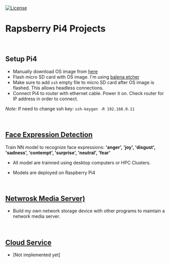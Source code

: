 [![License](https://img.shields.io/badge/License-Apache%202.0-blue.svg)](https://opensource.org/licenses/Apache-2.0)

# Rapsberry Pi4 Projects

<br>

## Setup Pi4

* Manually download OS image from [here](https://www.raspberrypi.org/software/operating-systems/)
* Flash micro SD card with OS image. I'm using [balena etcher](https://www.balena.io/etcher/)
* Make sure to add `ssh` empty file to micro SD card after OS image is flashed. This allows headless connections.
* Connect Pi4 to router with ethernet cable. Power it on. Check router for IP address in order to connect.

*Note:* If need to change ssh key: `ssh-keygen -R 192.168.0.11`

</br>

## [Face Expression Detection](https://github.com/gmihaila/raspberry_projects/tree/master/face_expression)
 Train NN model to recognize face expressions: **'anger', 'joy', 'disgust', 'sadness', 'contempt', 'surprise', 'neutral', 'fear'**
* All model are trainned using desktop computers or HPC Clusters.

* Models are deployed on Raspberry Pi4

</br>

## [Netwrosk Media Server)](https://github.com/gmihaila/raspberry_projects/tree/master/nas)
* Build my own network storage device with other programs to maintain a network media server.

</br>

## [Cloud Service](https://github.com/gmihaila/raspberry_projects/blob/master/cloud/README.md)
* [Not implemented yet]


</br>
